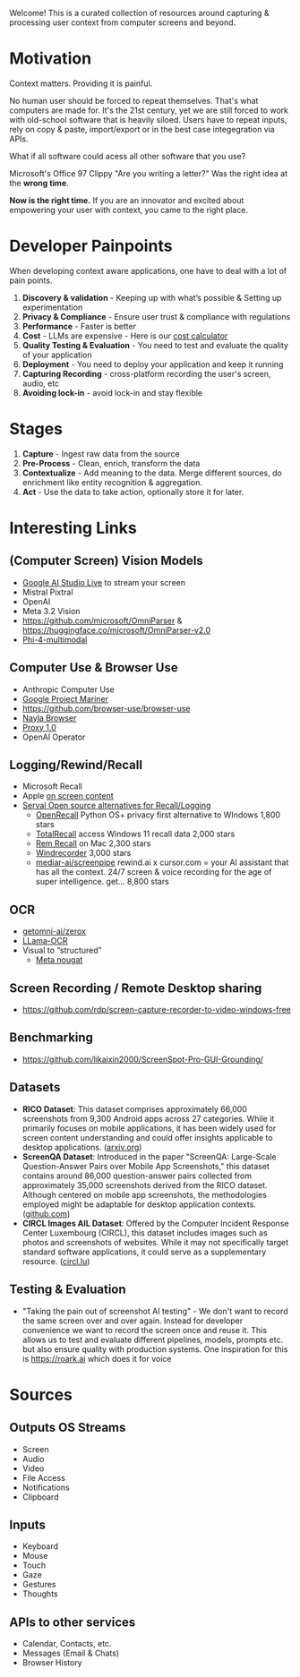 Welcome! This is a curated collection of resources around capturing &amp; processing user context from computer screens and beyond.

# Motivation 
Context matters. Providing it is painful.

No human user should be forced to repeat themselves. That's what computers are made for. It's the 21st century, yet we are still forced to work with old-school software that is heavily siloed. Users have to repeat inputs, rely on copy & paste, import/export or in the best case integegration via APIs.

What if all software could acess all other software that you use? 

Microsoft's Office 97 Clippy "Are you writing a letter?" Was the right idea at the **wrong time**.

**Now is the right time.** If you are an innovator and excited about empowering your user with context, you came to the right place.

 # Developer Painpoints

 When developing context aware applications, one have to deal with a lot of pain points. 

1. **Discovery & validation** - Keeping up with what’s possible & Setting up experimentation 
1. **Privacy & Compliance** - Ensure user trust & compliance with regulations
2. **Performance** - Faster is better
3. **Cost** - LLMs are expensive - Here is our [cost calculator](https://docs.google.com/spreadsheets/d/16-K-vLpqvAxRUBy4ppqjMmPJyQwZ4E0wxevJdWcmzP4/edit?usp=sharing)
7. **Quality Testing & Evaluation** - You need to test and evaluate the quality of your application
4. **Deployment** - You need to deploy your application and keep it running
5. **Capturing Recording** - cross-platform recording the user's screen, audio, etc
6. **Avoiding lock-in** - avoid lock-in and stay flexible

# Stages
1. **Capture** - Ingest raw data from the source
2. **Pre-Process** - Clean, enrich, transform the data
3. **Contextualize** - Add meaning to the data. Merge different sources, do enrichment like entity recognition & aggregation.
4. **Act** - Use the data to take action, optionally store it for later.

# Interesting Links

## (Computer Screen) Vision Models 
- [Google AI Studio Live](https://aistudio.google.com/live) to stream your screen  
- Mistral Pixtral
- OpenAI
- Meta 3.2 Vision
- https://github.com/microsoft/OmniParser & https://huggingface.co/microsoft/OmniParser-v2.0
- [Phi-4-multimodal](https://techcommunity.microsoft.com/blog/educatordeveloperblog/welcome-to-the-new-phi-4-models---microsoft-phi-4-mini--phi-4-multimodal/4386037)

## Computer Use & Browser Use
- Anthropic Computer Use
- [Google Project Mariner](https://deepmind.google/technologies/project-mariner/)
- https://github.com/browser-use/browser-use
- [Nayla Browser](https://naylabrowser.com/)
- [Proxy 1.0](https://www.producthunt.com/posts/proxy-1-0)
- OpenAI Operator

## Logging/Rewind/Recall
   - Microsoft Recall
   - Apple [on screen content](https://developer.apple.com/documentation/appintents/making-onscreen-content-available-to-siri-and-apple-intelligence)
   - [Serval Open source alternatives for Recall/Logging](https://github.com/search?q=recall&type=repositories&s=stars&o=desc)
       - [OpenRecall](https://github.com/openrecall/openrecall) Python OS+ privacy first alternative to WIndows 1,800 stars
       - [TotalRecall](https://github.com/xaitax/TotalRecall) access Windows 11 recall data 2,000 stars
       - [Rem Recall](https://github.com/jasonjmcghee/rem) on Mac 2,300 stars
       - [Windrecorder](https://github.com/yuka-friends/Windrecorder) 3,000 stars
       - [mediar-ai/screenpipe](https://github.com/mediar-ai/screenpipe) rewind.ai x cursor.com = your AI assistant that has all the context. 24/7 screen & voice recording for the age of super intelligence. get… 8,800 stars
## OCR
- [getomni-ai/zerox](https://github.com/getomni-ai/zerox)
- [LLama-OCR](https://news.ycombinator.com/item?id=42154410)
- Visual to “structured”
    - [Meta nougat](https://facebookresearch.github.io/nougat/)

## Screen Recording / Remote Desktop sharing
 - https://github.com/rdp/screen-capture-recorder-to-video-windows-free

## Benchmarking
- https://github.com/likaixin2000/ScreenSpot-Pro-GUI-Grounding/

## Datasets
- **RICO Dataset**: This dataset comprises approximately 66,000 screenshots from 9,300 Android apps across 27 categories. While it primarily focuses on mobile applications, it has been widely used for screen content understanding and could offer insights applicable to desktop applications. ([arxiv.org](https://arxiv.org/html/2209.08199v4?utm_source=chatgpt.com))
- **ScreenQA Dataset**: Introduced in the paper "ScreenQA: Large-Scale Question-Answer Pairs over Mobile App Screenshots," this dataset contains around 86,000 question-answer pairs collected from approximately 35,000 screenshots derived from the RICO dataset. Although centered on mobile app screenshots, the methodologies employed might be adaptable for desktop application contexts. ([github.com](https://github.com/google-research-datasets/screen_qa?utm_source=chatgpt.com))
- **CIRCL Images AIL Dataset**: Offered by the Computer Incident Response Center Luxembourg (CIRCL), this dataset includes images such as photos and screenshots of websites. While it may not specifically target standard software applications, it could serve as a supplementary resource. ([circl.lu](https://www.circl.lu/opendata/circl-ail-dataset-01/?utm_source=chatgpt.com))

## Testing & Evaluation
- "Taking the pain out of screenshot AI testing" - We don't want to record the same screen over and over again. Instead for developer convenience we want to record the screen once and reuse it. This allows us to test and evaluate different pipelines, models, prompts etc. but also ensure quality with production systems. One inspiration for this is https://roark.ai which does it for voice

# Sources
## Outputs OS Streams 
 - Screen
 - Audio
 - Video
 - File Access
 - Notifications
- Clipboard
## Inputs
 - Keyboard
 - Mouse
 - Touch
 - Gaze
 - Gestures
 - Thoughts
## APIs to other services 
 - Calendar, Contacts, etc.
 - Messages (Email & Chats)
 - Browser History  
